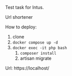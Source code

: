 Test task for Intus.

Url shortener

How to deploy:
1) clone
2) `docker compose up -d`
3) `docker exec -it php bash`
   1) `composer install`
   2) artisan migrate

Url: https://localhost/
